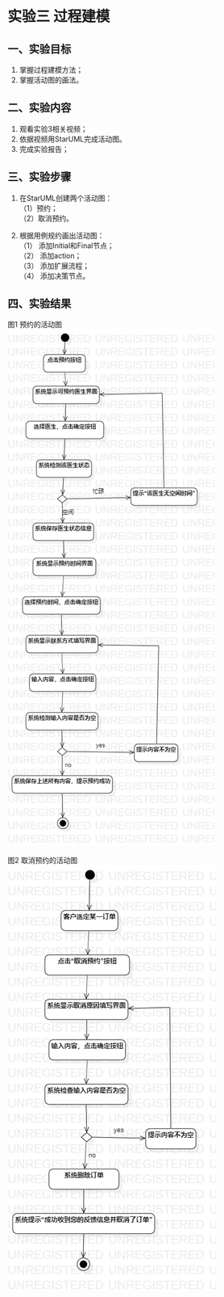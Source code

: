 #  实验三   过程建模
##  一、实验目标

1.  掌握过程建模方法；
2.  掌握活动图的画法。

##  二、实验内容
1.  观看实验3相关视频；  
2.  依据视频用StarUML完成活动图。  
3.  完成实验报告；  

##  三、实验步骤  
1. 在StarUML创建两个活动图：  
（1）预约；  
（2）取消预约。  

2.  根据用例规约画出活动图：  
（1） 添加Initial和Final节点；   
（2） 添加action；     
（3） 添加扩展流程；   
（4） 添加决策节点。   
##  四、实验结果
图1 预约的活动图
![预约的活动图](./预约的活动图.jpg)  

图2 取消预约的活动图
![取消预约的活动图](./取消预约的活动图.jpg) 

